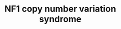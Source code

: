 ---
annotations:
- id: DOID:0111253
  parent: genetic disease
  type: Disease Ontology
  value: neurofibromatosis 1
- id: PW:0000013
  parent: disease pathway
  type: Pathway Ontology
  value: disease pathway
authors:
- Ninagerrekens
- Fehrhart
- Egonw
- Khanspers
- Eweitz
citedin: ''
communities:
- RareDiseases
description: 'The NF1 deletion and NF1 duplication, ranging from chr17: 29,100,000
  to chr17: 30,280,000 can result in a loss of up to 14 protein coding genes, including
  NF1.   '
last-edited: 2024-07-22
ndex: null
organisms:
- Homo sapiens
redirect_from:
- /index.php/Pathway:WP5366
- /instance/WP5366
- /instance/WP5366_r134450
revision: r134450
schema-jsonld:
- '@context': https://schema.org/
  '@id': https://wikipathways.github.io/pathways/WP5366.html
  '@type': Dataset
  creator:
    '@type': Organization
    name: WikiPathways
  description: 'The NF1 deletion and NF1 duplication, ranging from chr17: 29,100,000
    to chr17: 30,280,000 can result in a loss of up to 14 protein coding genes, including
    NF1.   '
  keywords:
  - AC003101.1
  - AC091177.1
  - ADAP2
  - AK4P1
  - ARF6
  - ATAD5
  - ATR
  - BCL2
  - CCNA2
  - CCNE1
  - CCNE2
  - COFILIN
  - COPRS
  - CRLF3
  - CRY1
  - CTC-542B22.1
  - CTC-542B22.2
  - CTD-2349P21.1
  - CTD-2349P21.10
  - 'CTD-2349P21.11 '
  - CTD-2349P21.9
  - CTD-2370N5.3
  - DNMT1
  - DPRXP4
  - Double strandedDNA
  - E2F6
  - EED
  - 'EGF '
  - EGFR
  - EIF3A
  - EML4
  - ENA/VASP
  - ERK1
  - ERK2
  - EVI2A
  - EVI2B
  - 'EXOC1 '
  - EXOC2
  - EXOC3
  - EXOC4
  - EXOC5
  - EXOC6
  - EXOC7
  - EXOC8
  - EZH1
  - 'GABA '
  - 'GDP '
  - 'GTP '
  - HOXA1
  - HOXA9
  - Histone H3.1
  - Histone H3.2
  - Histone H4
  - IFN-β
  - INPP5A
  - IPS-1
  - InsP3
  - InsP4
  - JARID2
  - LIMK
  - LIMK1
  - MAP2
  - MCL1
  - MEK1
  - MEK2
  - MGAT4B
  - MIR193A
  - MIR365B
  - MIR4724
  - MIR4725
  - MIR4733
  - MYT1
  - NF1
  - NGF
  - NGFR
  - NOGOR
  - OMG
  - PCNA
  - PER1
  - PKA
  - POLRMT
  - PRMT5
  - PSMD11
  - PtdInsP3
  - RAB11
  - RAB11FIP4
  - RAD51
  - RAD9A
  - RAF
  - RAS family
  - RBBP7
  - RBMS1
  - RFC2
  - RFC3
  - RFC4
  - RFC5
  - RHOA
  - RIG-I
  - RN7SL138P
  - RN7SL45P
  - RN7SL79P
  - RNF135
  - RNU6-1134P
  - RNU6-298P
  - RNU6ATAC7P
  - ROCK2
  - RP1-41C23.1
  - RP11-142O6.1
  - RP11-271K11.5
  - RP11-805L22.1
  - 'RP11-805L22.2 '
  - RP11-805L22.3
  - RP11-848P1.2
  - RP11-848P1.3
  - RP11-848P1.4
  - RP11-848P1.7
  - RP11-848P1.9
  - RP13-753N3.1
  - SOS1
  - SPT5
  - SRD6A1
  - SUZ12
  - SUZ12P
  - SYBL1
  - SYN1
  - SYNDECAN-2
  - TEFM
  - TUBULIN-β
  - USP1
  - UTP6
  - WDR48
  - cAMP
  license: CC0
  name: 'NF1 copy number variation syndrome '
seo: CreativeWork
title: 'NF1 copy number variation syndrome '
wpid: WP5366
---